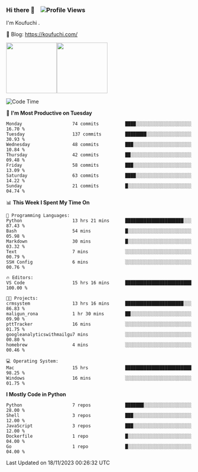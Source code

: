### Hi there 👋 &nbsp;&nbsp; ![Profile Views](http://img.shields.io/badge/Profile%20Views-1222-blue)

I'm Koufuchi . 

📔 Blog: <https://koufuchi.com/>

<img align="" height="137px" src="https://github-readme-stats-seven-nu-30.vercel.app/api?username=Koufuchi&hide=issues,contribs&show_icons=true&line_height=21&theme=radical&locale=en" /><img align="" height="137px" src="https://github-readme-stats-seven-nu-30.vercel.app/api/top-langs/?username=Koufuchi&layout=compact&hide=blade,html,css,pug,scss&theme=radical&locale=en" />

<!--START_SECTION:waka-->
![Code Time](http://img.shields.io/badge/Code%20Time-172%20hrs%2010%20mins-blue)

📅 **I'm Most Productive on Tuesday** 

```text
Monday                   74 commits          ████░░░░░░░░░░░░░░░░░░░░░   16.70 % 
Tuesday                  137 commits         ████████░░░░░░░░░░░░░░░░░   30.93 % 
Wednesday                48 commits          ███░░░░░░░░░░░░░░░░░░░░░░   10.84 % 
Thursday                 42 commits          ██░░░░░░░░░░░░░░░░░░░░░░░   09.48 % 
Friday                   58 commits          ███░░░░░░░░░░░░░░░░░░░░░░   13.09 % 
Saturday                 63 commits          ████░░░░░░░░░░░░░░░░░░░░░   14.22 % 
Sunday                   21 commits          █░░░░░░░░░░░░░░░░░░░░░░░░   04.74 % 
```


📊 **This Week I Spent My Time On** 

```text
💬 Programming Languages: 
Python                   13 hrs 21 mins      ██████████████████████░░░   87.43 % 
Bash                     54 mins             █░░░░░░░░░░░░░░░░░░░░░░░░   05.98 % 
Markdown                 30 mins             █░░░░░░░░░░░░░░░░░░░░░░░░   03.32 % 
Text                     7 mins              ░░░░░░░░░░░░░░░░░░░░░░░░░   00.79 % 
SSH Config               6 mins              ░░░░░░░░░░░░░░░░░░░░░░░░░   00.76 % 

🔥 Editors: 
VS Code                  15 hrs 16 mins      █████████████████████████   100.00 % 

🐱‍💻 Projects: 
crmsystem                13 hrs 16 mins      ██████████████████████░░░   86.83 % 
maligun_rona             1 hr 30 mins        ██░░░░░░░░░░░░░░░░░░░░░░░   09.90 % 
pttTracker               16 mins             ░░░░░░░░░░░░░░░░░░░░░░░░░   01.75 % 
googleanalyticswithmailgu7 mins              ░░░░░░░░░░░░░░░░░░░░░░░░░   00.80 % 
homebrew                 4 mins              ░░░░░░░░░░░░░░░░░░░░░░░░░   00.46 % 

💻 Operating System: 
Mac                      15 hrs              █████████████████████████   98.25 % 
Windows                  16 mins             ░░░░░░░░░░░░░░░░░░░░░░░░░   01.75 % 
```

**I Mostly Code in Python** 

```text
Python                   7 repos             ███████░░░░░░░░░░░░░░░░░░   28.00 % 
Shell                    3 repos             ███░░░░░░░░░░░░░░░░░░░░░░   12.00 % 
JavaScript               3 repos             ███░░░░░░░░░░░░░░░░░░░░░░   12.00 % 
Dockerfile               1 repo              █░░░░░░░░░░░░░░░░░░░░░░░░   04.00 % 
Go                       1 repo              █░░░░░░░░░░░░░░░░░░░░░░░░   04.00 % 
```




 Last Updated on 18/11/2023 00:26:32 UTC
<!--END_SECTION:waka-->


